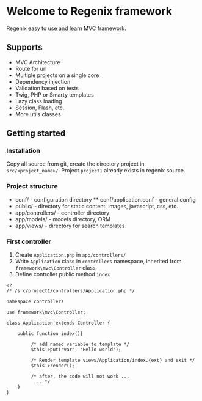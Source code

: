 Welcome to Regenix framework
============================

Regenix easy to use and learn MVC framework.

Supports
--------
* MVC Architecture
* Route for url
* Multiple projects on a single core 
* Dependency injection
* Validation based on tests
* Twig, PHP or Smarty templates
* Lazy class loading
* Session, Flash, etc.
* More utils classes


Getting started
---------------

### Installation

Copy all source from git, create the directory project in `src/<project_name>/`. 
Project `project1` already exists in regenix source. 

### Project structure

* conf/ - configuration directory
** conf/application.conf - general config
* public/ - directory for static content, images, javascript, css, etc.
* app/controllers/ - controller directory
* app/models/ - models directory, ORM
* app/views/ - directory for search templates

### First controller

1. Create `Application.php` in `app/controllers/`
2. Write `Application` class in `controllers` namespace, inherited from `framework\mvc\Controller` class
3. Define controller public method `index`


```
<? 
/* /src/project1/controllers/Application.php */

namespace controllers

use framework\mvc\Controller;

class Application extends Controller {

    public function index(){
          
         /* add named variable to template */
         $this->put('var', 'Hello world');

         /* Render template views/Application/index.{ext} and exit */
         $this->render();

         /* after, the code will not work ...
          ... */
    }
}
```
